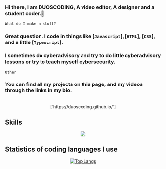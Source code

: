 
### Hi there, I am DUOSCODING, A video editor, A designer and a student coder.👋 
 `What do I make n stuff?`
 ### Great question. I code in things like [`Javascript`], [`HTML`], [`CSS`], and a little [`Typescript`].
 ### I sometimes do cyberadvisory and try to do little cyberadvisory lessons or try to teach myself cybersecurity.
 
 `Other`
 ### You can find all my projects on this page, and my videos through the links in my bio.
 <br>
 <center>
 [`https://duoscoding.github.io/`]
  <br>
<img src="https://komarev.com/ghpvc/?username=DUOSCODING" alt="" align="center" />
 </center>

## Skills

<center>
 <p align="center">
  <a href="https://skillicons.dev/" target="_blank">
    <img
      src="https://skillicons.dev/icons?i=github,html,css,js,vscode,typescript&theme=dark"
    />
  </a>
</p>
 </center>
 
 ## Statistics of coding languages I use
 
 <center>
  <p align="center">
   
  <a href="#">![Top Langs](https://github-readme-stats.vercel.app/api/top-langs/?username=DUOSCODING&layout=compact&theme=blueberry&count_private=true&hide_border=true)</a>
</details>
 </p>
 </center>
